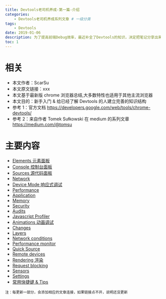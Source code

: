 ```yaml
---
title: Devtools老司机养成-第一篇-介绍
categories:
    - Devtools老司机养成系列文章 # 一级分类
tags:
    - Devtools
date: 2019-01-06
description: 为了提高前端Debug效率，最近补全了Devtools的知识，决定把笔记分享出来，今天第一篇，介绍一下这次分享的相关计划和内容。
toc: 1
---
```


# 相关

-   本文作者：ScarSu
-   本文原文链接：xxx
-   本文基于最新版 chrome 浏览器总结,大多数特性也适用于其他主流浏览器
-   本文目的：新手入门 & 给已经了解 Devtools 的人建立完善的知识结构
-   参考 1：官方文档 https://developers.google.com/web/tools/chrome-devtools/
-   参考 2：来自作者 Tomek Sułkowski 在 medium 的系列文章 https://medium.com/@tomsu

# 主要内容

-   [Elements 元素面板]()
-   [Console 控制台面板]()
-   [Sources 源代码面板]()
-   [Network]()
-   [Device Mode 响应式调试]()
-   [Performance]()
-   [Application]()
-   [Memory]()
-   [Security]()
-   [Audits]()
-   [Javascript Profiler]()
-   [Animations 动画调试]()
-   [Changes]()
-   [Layers]()
-   [Network conditions]()
-   [Performance monitor]()
-   [Quick Source]()
-   [Remote devices]()
-   [Rendering 渲染]()
-   [Request blocking]()
-   [Sensors]()
-   [Settings]()
-   [常用快捷键 & Tips]()

<small>注：每更新一部分，会添加相应的文章连接，如果链接点不开，说明还没更新</small>
